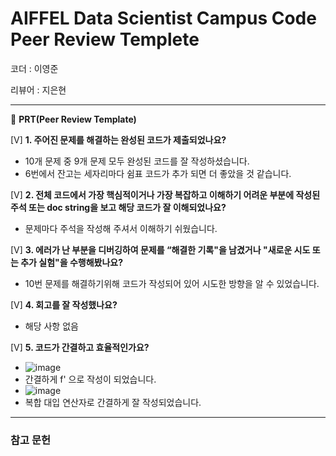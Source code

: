 # AIFFEL Data Scientist Campus Code Peer Review Templete

코더 : 이영준

리뷰어 : 지은현

---

🔑 **PRT(Peer Review Template)**

[V]  **1. 주어진 문제를 해결하는 완성된 코드가 제출되었나요?**
- 10개 문제 중 9개 문제 모두 완성된 코드를 잘 작성하셨습니다.
- 6번에서 잔고는 세자리마다 쉼표 코드가 추가 되면 더 좋았을 것 같습니다.
    
[V]  **2. 전체 코드에서 가장 핵심적이거나 가장 복잡하고 이해하기 어려운 부분에 작성된 
	주석 또는 doc string을 보고 해당 코드가 잘 이해되었나요?**
- 문제마다 주석을 작성해 주셔서 이해하기 쉬웠습니다.
        
[V]  **3. 에러가 난 부분을 디버깅하여 문제를 “해결한 기록"을 남겼거나 "새로운 시도 
또는 추가 실험"을 수행해봤나요?**
- 10번 문제를 해결하기위해 코드가 작성되어 있어 시도한 방향을 알 수 있었습니다.
        
[V]  **4. 회고를 잘 작성했나요?**
- 해당 사항 없음

[V]  **5. 코드가 간결하고 효율적인가요?**
- ![image](https://github.com/user-attachments/assets/c9443b88-3b29-45d2-9b54-c9cff8243fa4)
-   간결하게 f' 으로 작성이 되었습니다.
- ![image](https://github.com/user-attachments/assets/c267b116-3f62-4e39-8ba7-a84312c1c654)
-   복합 대입 연산자로 간결하게 잘 작성되었습니다.




---
### 참고 문헌
